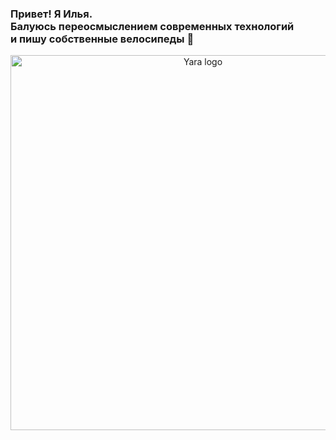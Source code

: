 ### Привет! Я Илья. <br>Балуюсь переосмыслением современных технологий <br>и пишу собственные велосипеды 👋
<p align="center"><a><img width="600" src="https://i.ibb.co/Wxm9429/YARA.png" alt="Yara logo"></a></p>

